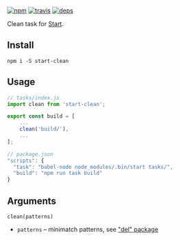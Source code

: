 [![npm](https://img.shields.io/npm/v/start-clean.svg?style=flat-square)](https://www.npmjs.com/package/start-eslint)
[![travis](http://img.shields.io/travis/start-runner/clean.svg?style=flat-square)](https://travis-ci.org/start-runner/clean)
[![deps](https://img.shields.io/gemnasium/start-runner/clean.svg?style=flat-square)](https://gemnasium.com/start-runner/clean)

Clean task for [Start](https://github.com/start-runner/start).

## Install

```
npm i -S start-clean
```

## Usage

```js
// tasks/index.js
import clean from 'start-clean';

export const build = [
    ...
    clean('build/'),
    ...
];
```

```js
// package.json
"scripts": {
  "task": "babel-node node_modules/.bin/start tasks/",
  "build": "npm run task build"
}
```

## Arguments

`clean(patterns)`

* `patterns` – minimatch patterns, see ["del" package](https://github.com/sindresorhus/del#patterns)
